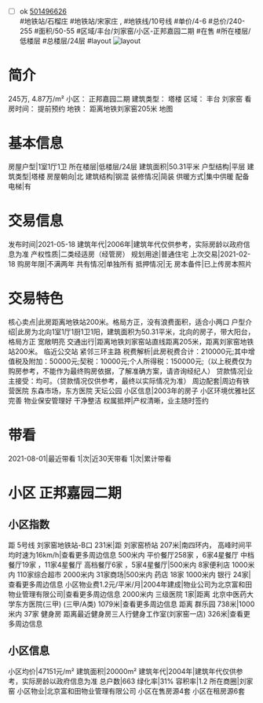 - [ ] ok [501496626](https://bj.5i5j.com/ershoufang/501496626.html)  
 #地铁站/石榴庄 #地铁站/宋家庄 ,  #地铁线/10号线
#单价/4-6 #总价/240-255 #面积/50-55   #区域/丰台/刘家窑/小区-正邦嘉园二期 #在售 #所在楼层/低楼层 #总楼层/24层 #layout 
![layout](http://image2a.5i5j.com/bdir/layout/478a07470a14467d9e6c59223e5cd29a.jpg_P5.jpg) 
# 简介 
 245万,  4.87万/m² 
小区： 正邦嘉园二期
建筑类型： 塔楼
区域： 丰台 刘家窑
看房时间： 提前预约
地铁： 距离地铁刘家窑205米 地图
# 基本信息 
 房屋户型|1室1厅1卫
所在楼层|低楼层/24层
建筑面积|50.31平米
户型结构|平层
建筑类型|塔楼
房屋朝向|北
建筑结构|钢混
装修情况|简装
供暖方式|集中供暖
配备电梯|有
# 交易信息 
 发布时间|2021-05-18
建筑年代|2006年|建筑年代仅供参考，实际房龄以政府信息为准
产权性质|二类经适房（经管房）
规划用途|普通住宅
上次交易|2021-02-18
购房年限|不满两年
共有情况|单独所有
抵押情况|无
房本备件|已上传房本照片
# 交易特色 
 核心卖点|此房距离地铁站200米。格局方正，没有浪费面积，适合小两口
户型介绍|此房为北向1室1厅1厨1卫1阳，建筑面积为50.31平米，北向的房子，带大阳台，格局方正 宽敞明亮
交通出行|距离地铁刘家窑站直线距离205米，距离刘家窑地铁站200米。 临近公交站 紧邻三环主路
税费解析|此房税费合计：210000元;其中增值税及附加：50000元;契税：10000元;个人所得税：150000元;（以上税费仅为购房参考，不能作为最终购房依据，了解准确方案，请咨询经纪人）
贷款情况|业主接受：均可。（贷款情况仅供参考，最终以实际情况为准）
周边配套|周边有铁营医院 东森市场，东方医院 天坛公园
小区信息|2003年的房子  小区环境优雅社区完善 物业保安管理好  干净整洁
权属抵押|产权清晰，业主随时签约
# 带看 
 2021-08-01|最近带看	 1|次|近30天带看	 1|次|累计带看
# 小区 正邦嘉园二期
## 小区指数 
 距 5号线 刘家窑地铁站-B口 231米|距 刘家窑桥站 207米|南四环内， 高峰时间平均时速为16km/h|查看更多周边信息
500米内 平价餐厅258家 ，6家4星餐厅
中档餐厅19家 ，11家4星餐厅
高档餐厅6家 ，5家4星餐厅|500米内 8家便利店
1000米内 110家综合超市
2000米内 31家商场|500米内 药店 18家
1000米内 银行 24家|查看更多周边信息
小区物业费1.2元/平米/月|2004年建成|物业公司为北京富和田物业管理有限公司|查看更多周边信息
2000米内 三级医院 1家|距离 北京中医药大学东方医院(三甲) (三甲/A类) 1079米|查看更多周边信息
距离 群乐园 738米|1000米内 37家 健身房
距离最近健身房三人行健身工作室(刘家窑一店) 326米|查看更多周边信息
## 小区信息 
 小区均价|47151元/m²
建筑面积|20000m²
建筑年代|2004年|建筑年代仅供参考，实际房龄以政府信息为准
总户数|663
绿化率|31%
容积率|1.2
所在商圈|刘家窑
小区物业|北京富和田物业管理有限公司
小区在售房源4套
小区在租房源6套
